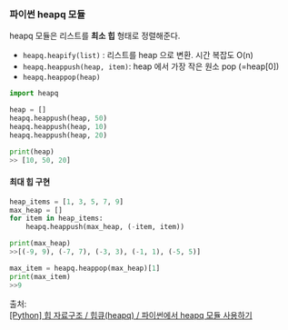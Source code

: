 ### 파이썬 heapq 모듈

heapq 모듈은 리스트를 **최소 힙** 형태로 정렬해준다.

- `heapq.heapify(list)` : 리스트를 heap 으로 변환. 시간 복잡도 O(n)
- `heapq.heappush(heap, item)`: heap 에서 가장 작은 원소 pop (=heap[0])
- `heapq.heappop(heap)`

```python
import heapq

heap = []
heapq.heappush(heap, 50)
heapq.heappush(heap, 10)
heapq.heappush(heap, 20)

print(heap)
>> [10, 50, 20]
```

#### 최대 힙 구현

```python
heap_items = [1, 3, 5, 7, 9]
max_heap = []
for item in heap_items:
    heapq.heappush(max_heap, (-item, item))

print(max_heap)
>>[(-9, 9), (-7, 7), (-3, 3), (-1, 1), (-5, 5)]

max_item = heapq.heappop(max_heap)[1]
print(max_item)
>>9
```

출처: <br>
[[Python] 힙 자료구조 / 힙큐(heapq) / 파이썬에서 heapq 모듈 사용하기](https://littlefoxdiary.tistory.com/3)
